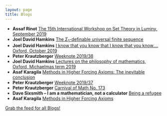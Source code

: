 ```yaml
---
layout: page
title: Blogs
---
```


* **Assaf Rinot** [The 15th International Workshop on Set Theory in Luminy, September 2019](http://blog.assafrinot.com/?p=4602)
* **Joel David Hamkins** [The $\Sigma_1$-definable universal finite sequence](http://jdh.hamkins.org/the-sigma_1-definable-universal-finite-sequence/)
* **Joel David Hamkins** [I know that you know that I know that you know…. Oxford, October 2019](http://jdh.hamkins.org/i-know-that-you-know-that-i-know-that-you-know-oxford-october-2019/)
* **Peter Krautzberger** [Weeknote 2019/38](https://www.peterkrautzberger.org/0212/)
* **Joel David Hamkins** [Lectures on the philosophy of mathematics, Oxford, Michaelmas term 2019](http://jdh.hamkins.org/lectures-on-the-philosophy-of-mathematics-oxford-michaelmas-2019/)
* **Asaf Karagila** [Methods in Higher Forcing Axioms: The inevitable conclusion](http://karagila.org/2019/mehifox-conclusions/)
* **Peter Krautzberger** [Weeknote 2019/37](https://www.peterkrautzberger.org/0211/)
* **Peter Krautzberger** [Carnival of Math No. 173](https://www.peterkrautzberger.org/0210/)
* **Dave Sixsmith – I am a mathematician, not a calculator** [Being a refugee](https://sixsmith2017.wordpress.com/2019/09/11/being-a-refugee/)
* **Asaf Karagila** [Methods in Higher Forcing Axioms](http://karagila.org/2019/mehifox/)

[Grab the feed for all Blogs!](Blogs.xml)

